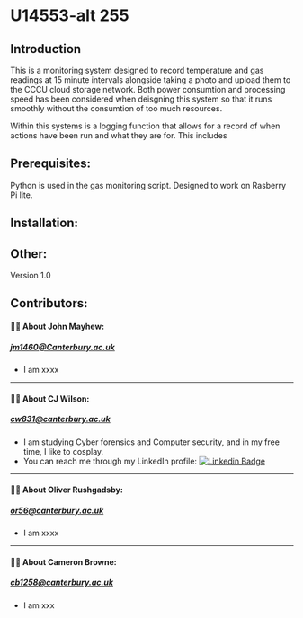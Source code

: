 
# **U14553-alt 255**

## Introduction
This is a monitoring system designed to record temperature and gas readings at 15 minute intervals alongside taking a photo and upload them to the CCCU cloud storage network. 
Both power consumtion and processing speed has been considered when deisgning this system so that it runs smoothly without the consumtion of too much resources.

Within this systems is a logging function that allows for a record of when actions have been run and what they are for. This includes 

## Prerequisites:
Python is used in the gas monitoring script.
Designed to work on Rasberry Pi lite.


## Installation: 

## Other:
Version 1.0

## **Contributors:**

#### :man_technologist: About John Mayhew:
##### [jm1460@Canterbury.ac.uk](jm1460@Canterbury.ac.uk)
- I am xxxx

---

#### :woman_technologist: About CJ Wilson:
##### [cw831@canterbury.ac.uk](c.wilson831@canterbury.ac.uk)
-	I am studying Cyber forensics and Computer security, and in my free time, I like to cosplay.
-	You can reach me through my LinkedIn profile: [![Linkedin Badge](https://img.shields.io/badge/-CJ-blue?style=flat&logo=Linkedin&logoColor=white)](https://www.linkedin.com/in/claricejessicawilson/)

---

#### :man_technologist: About Oliver Rushgadsby:
##### [or56@canterbury.ac.uk](or56@canterbury.ac.uk)
- I am xxxx

---

#### :woman_technologist: About Cameron Browne:
##### [cb1258@canterbury.ac.uk](cb1258@canterbury.ac.uk)

- I am xxx

